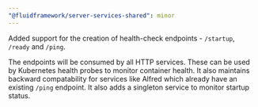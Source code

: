 ```yaml
---
"@fluidframework/server-services-shared": minor
---
```


Added support for the creation of health-check endpoints - `/startup`, `/ready` and `/ping`.

The endpoints will be consumed by all HTTP services. These can be used by Kubernetes health probes to monitor container health. It also maintains backward compatability for services like Alfred which already have an existing `/ping` endpoint. It also adds a singleton service to monitor startup status.
